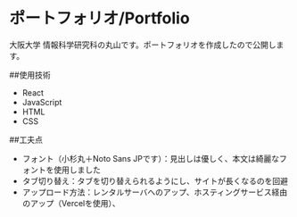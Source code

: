 # ポートフォリオ/Portfolio

大阪大学 情報科学研究科の丸山です。ポートフォリオを作成したので公開します。

##使用技術
- React
- JavaScript
- HTML
- CSS

##工夫点
- フォント（小杉丸＋Noto Sans JPです）：見出しは優しく、本文は綺麗なフォントを使用しました
- タブ切り替え：タブを切り替えられるようにし、サイトが長くなるのを回避
- アップロード方法：レンタルサーバへのアップ、ホスティングサービス経由のアップ（Vercelを使用）、
